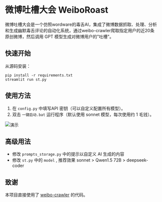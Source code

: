 # 微博吐槽大会 WeiboRoast

微博吐槽大会是一个仿照wordware的毒舌AI，集成了微博数据抓取、处理、分析和生成幽默毒舌评论的自动化系统，通过weibo-crawler爬取指定用户的近20条原创微博，然后调用 GPT 模型生成对微博用户的"吐槽"。

## 快速开始

<!-- 方法1. [下载 Windows 一键启动包](https://pan.baidu.com/s/15t1o2Bnu-pJuEL_Y6BA3fg?pwd=rt0p) ，在`config.py`中填写key后`一键启动.bat` -->

从源码安装： 

    pip install -r requirements.txt
    streamlit run st.py
   

## 使用方法

1. 在 `config.py` 中填写API 密钥（可以自定义配置所有模型）。
2. 双击 `一键启动.bat` 运行程序（默认使用 sonnet 模型，每次使用约 1 毛钱）。

![演示](https://github.com/user-attachments/assets/8ff73c11-dbe8-49e3-aa89-800de64ce0ce)

## 高级用法

- 修改 `prompts_storage.py` 中的提示以自定义 AI 生成的内容
- 修改 `st.py` 中的 `model` , 推荐效果 sonnet > Qwen1.5 72B > deepseek-coder

## 致谢

本项目直接使用了 [weibo-crawler](https://github.com/dataabc/weibo-crawler) 的代码。